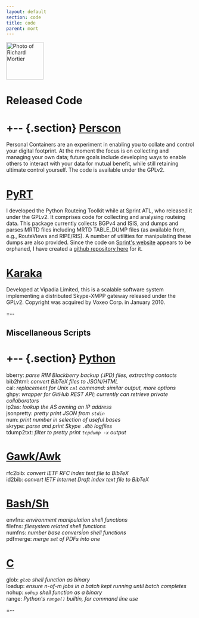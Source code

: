 ```yaml
---
layout: default
section: code
title: code
parent: mort
---
```


<img class='inset right' 
     src='{{ site.url_root }}img/joker.png' 
     title='Richard Mortier' 
     alt='Photo of Richard Mortier' height='100px' />

Released Code
=============

+-- {.section}
[Perscon][perscon]
========

Personal Containers are an experiment in enabling you to collate and
control your digital footprint.  At the moment the focus is on
collecting and managing your own data; future goals include developing
ways to enable others to interact with your data for mutual benefit,
while still retaining ultimate control yourself.  The code is
available under the GPLv2.

[perscon]: http://perscon.net/

[PyRT][pyrt]
=====

I developed the Python Routeing Toolkit while at Sprint ATL, who
released it under the GPLv2.  It comprises code for collecting and
analysing routeing data.  This package currently collects BGPv4 and
ISIS, and dumps and parses MRTD files including MRTD TABLE_DUMP files
(as available from, e.g., RouteViews and RIPE/RIS).  A number of
utilities for manipulating these dumps are also provided.  Since the
code on [Sprint's website][pyrt] appears to be orphaned, I have
created a [github repository here][pyrt-gh] for it.

[Karaka][]
======

Developed at Vipadia Limited, this is a scalable software system
implementing a distributed Skype-XMPP gateway released under the
GPLv2.  Copyright was acquired by Voxeo Corp. in January 2010.
         
=--

Miscellaneous Scripts
---------------------

+-- {.section}
[Python][python]
=======

bberry: *parse RIM Blackberry backup (.IPD) files, extracting contacts*<br>
bib2html: *convert BibTeX files to JSON/HTML*<br>
cal: *replacement for Unix `cal` command: similar output, more options*<br>
ghpy: *wrapper for GitHub REST API; currently can retrieve private collaborators*<br>
ip2as: *lookup the AS owning an IP address*<br>
jsonpretty: *pretty print JSON from `stdin`*<br>
num: *print number in selection of useful bases*<br>
skrype: *parse and print Skype `.dbb` logfiles*<br>
tdump2txt: *filter to pretty print `tcpdump -x` output*<br>

[Gawk/Awk][awk]
========

rfc2bib: *convert IETF RFC index text file to BibTeX*<br>
id2bib: *convert IETF Internet Draft index text file to BibTeX*<br>

[Bash/Sh][sh]
========

envfns: *environment manipulation shell functions*<br>
filefns: *filesystem related shell functions*<br>
numfns: *number base conversion shell functions*<br>
pdfmerge: *merge set of PDFs into one*<br>

[C][cutils]
==

glob: *`glob` shell function as binary*<br>
loadup: *ensure n-of-m jobs in a batch kept running until batch completes*<br>
nohup: *`nohup` shell function as a binary*<br>
range: *Python's `range()` builtin, for command line use*<br>

=--


[pyrt]: https://research.sprintlabs.com/pyrt/
[pyrt-gh]: http://github.com/mor1/pyrt/
[Karaka]: http://code.google.com/p/karaka/
[python]: http://github.com/mor1/python-scripts
[awk]: http://github.com/mor1/awk-scripts
[cutils]: http://github.com/mor1/c-utils
[sh]: http://github.com/mor1/sh-scripts
